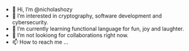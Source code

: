 - 👋 Hi, I’m @nicholashozy
- 👀 I’m interested in cryptography, software development and cybersecurity.
- 🌱 I’m currently learning functional language for fun, joy and laughter.
- 💞️ I’m not lookiong for collaborations right now.
- 📫 How to reach me ...

<!---
nicholashozy/nicholashozy is a ✨ special ✨ repository because its `README.md` (this file) appears on your GitHub profile.
You can click the Preview link to take a look at your changes.
--->
